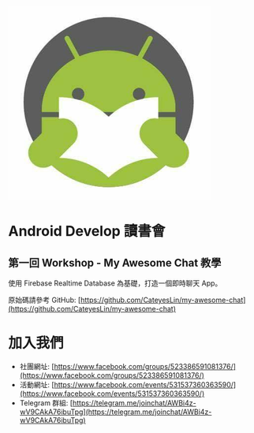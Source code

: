 ![Logo](images/adgtw.jpg)

# Android Develop 讀書會
## 第一回 Workshop - My Awesome Chat 教學
使用 Firebase Realtime Database 為基礎，打造一個即時聊天 App。

原始碼請參考 GitHub: [https://github.com/CateyesLin/my-awesome-chat](https://github.com/CateyesLin/my-awesome-chat)

# 加入我們
- 社團網址: [https://www.facebook.com/groups/523386591081376/](https://www.facebook.com/groups/523386591081376/)
- 活動網址: [https://www.facebook.com/events/531537360363590/](https://www.facebook.com/events/531537360363590/)
- Telegram 群組: [https://telegram.me/joinchat/AWBi4z-wV9CAkA76ibuTpg](https://telegram.me/joinchat/AWBi4z-wV9CAkA76ibuTpg)
